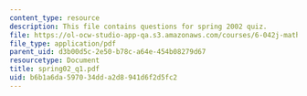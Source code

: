 ```yaml
---
content_type: resource
description: This file contains questions for spring 2002 quiz.
file: https://ol-ocw-studio-app-qa.s3.amazonaws.com/courses/6-042j-mathematics-for-computer-science-fall-2005/b6b1a6da597034dda2d8941d6f2d5fc2_spring02_q1.pdf
file_type: application/pdf
parent_uid: d3b00d5c-2e50-b78c-a64e-454b08279d67
resourcetype: Document
title: spring02_q1.pdf
uid: b6b1a6da-5970-34dd-a2d8-941d6f2d5fc2
---
```

